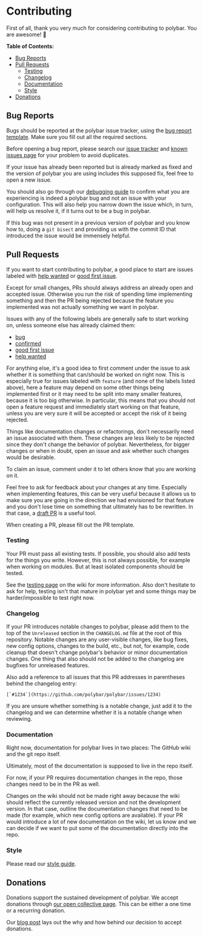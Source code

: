 # Contributing

First of all, thank you very much for considering contributing to polybar. You
are awesome! :tada:

**Table of Contents:**
* [Bug Reports](#bug-reports)
* [Pull Requests](#pull-requests)
  + [Testing](#testing)
  + [Changelog](#changelog)
  + [Documentation](#documentation)
  + [Style](#style)
* [Donations](#donations)

## Bug Reports

Bugs should be reported at the polybar issue tracker, using the [bug report
template](https://github.com/polybar/polybar/issues/new?template=bug_report.md).
Make sure you fill out all the required sections.

Before opening a bug report, please search our [issue
tracker](https://github.com/polybar/polybar/issues?q=is%3Aissue) and [known
issues page](https://github.com/polybar/polybar/wiki/Known-Issues) for your
problem to avoid duplicates.

If your issue has already been reported but is already marked as fixed and the
version of polybar you are using includes this supposed fix, feel free to open a
new issue.

You should also go through our [debugging
guide](https://github.com/polybar/polybar/wiki/Debugging-your-Config) to confirm
what you are experiencing is indeed a polybar bug and not an issue with your
configuration.
This will also help you narrow down the issue which, in turn, will help us
resolve it, if it turns out to be a bug in polybar.

If this bug was not present in a previous version of polybar and you know how
to, doing a `git bisect` and providing us with the commit ID that introduced the
issue would be immensely helpful.

## Pull Requests

If you want to start contributing to polybar, a good place to start are issues
labeled with
[help wanted](https://github.com/polybar/polybar/labels/help%20wanted)
or
[good first issue](https://github.com/polybar/polybar/labels/good%20first%20issue).

Except for small changes, PRs should always address an already open and accepted
issue.
Otherwise you run the risk of spending time implementing something and then the
PR being rejected because the feature you implemented was not actually something
we want in polybar.

Issues with any of the following labels are generally safe to start working on,
unless someone else has already claimed them:

* [bug](https://github.com/polybar/polybar/labels/bug)
* [confirmed](https://github.com/polybar/polybar/labels/confirmed)
* [good first issue](https://github.com/polybar/polybar/labels/good%20first%20issue)
* [help wanted](https://github.com/polybar/polybar/labels/help%20wanted)

For anything else, it's a good idea to first comment under the issue to ask
whether it is something that can/should be worked on right now.
This is especially true for issues labeled with `feature` (and none of the
labels listed above), here a feature may depend on some other things being
implemented first or it may need to be split into many smaller features, because
it is too big otherwise.
In particular, this means that you should not open a feature request and
immediately start working on that feature, unless you are very sure it will be
accepted or accept the risk of it being rejected.

Things like documentation changes or refactorings, don't necessarily need an
issue associated with them.
These changes are less likely to be rejected since they don't change the
behavior of polybar.
Nevertheless, for bigger changes or when in doubt, open an issue and ask whether
such changes would be desirable.

To claim an issue, comment under it to let others know that you are working on
it.

Feel free to ask for feedback about your changes at any time.
Especially when implementing features, this can be very useful because it allows
us to make sure you are going in the direction we had envisioned for that
feature and you don't lose time on something that ultimately has to be
rewritten.
In that case, a [draft PR](https://github.blog/2019-02-14-introducing-draft-pull-requests/)
is a useful tool.

When creating a PR, please fill out the PR template.

### Testing

Your PR must pass all existing tests.
If possible, you should also add tests for the things you write.
However, this is not always possible, for example when working on modules.
But at least isolated components should be tested.

See the [testing page](https://github.com/polybar/polybar/wiki/Testing) on the
wiki for more information.
Also don't hesitate to ask for help, testing isn't that mature in polybar yet
and some things may be harder/impossible to test right now.

### Changelog

If your PR introduces notable changes to polybar, please add them to the top of
the `Unreleased` section in the `CHANGELOG.md` file at the root of this
repository.
Notable changes are any user-visible changes, like bug fixes, new config
options, changes to the build, etc., but not, for example, code cleanup that
doesn't change polybar's behavior or minor documentation changes.
One thing that also should not be added to the changelog are bugfixes for
unreleased features.

Also add a reference to all issues that this PR addresses in parentheses behind
the changelog entry:

```
[`#1234`](https://github.com/polybar/polybar/issues/1234)
```

If you are unsure whether something is a notable change, just add it to the
changelog and we can determine whether it is a notable change when reviewing.

### Documentation

Right now, documentation for polybar lives in two places: The GitHub wiki and
the git repo itself.

Ultimately, most of the documentation is supposed to live in the repo itself.

For now, if your PR requires documentation changes in the repo, those changes
need to be in the PR as well.

Changes on the wiki should not be made right away because the wiki should
reflect the currently released version and not the development version.
In that case, outline the documentation changes that need to be made (for
example, which new config options are available).
If your PR would introduce a lot of new documentation on the wiki, let us know
and we can decide if we want to put some of the documentation directly into the
repo.

### Style

Please read our [style guide](https://github.com/polybar/polybar/wiki/Style-Guide).

## Donations

Donations support the sustained development of polybar.
We accept donations through [our open collective page](
https://opencollective.com/polybar).
This can be either a one time or a recurring donation.

Our [blog post](https://polybar.github.io/2020/12/21/Polybar-Funding.html) lays
out the why and how behind our decision to accept donations.
